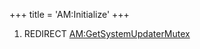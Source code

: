 +++
title = 'AM:Initialize'
+++

1.  REDIRECT
    [AM:GetSystemUpdaterMutex](AM:GetSystemUpdaterMutex "wikilink")